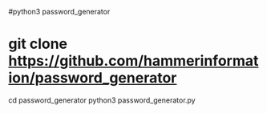 #python3 password_generator


# git clone https://github.com/hammerinformation/password_generator
cd password_generator
python3 password_generator.py


